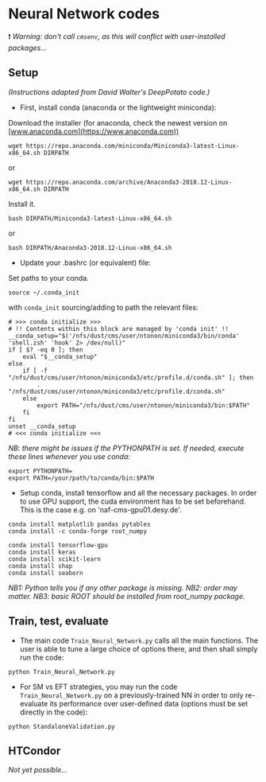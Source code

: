 # Neural Network codes

:heavy_exclamation_mark: *Warning: don't call `cmsenv`, as this will conflict with user-installed packages...*

## Setup

*(Instructions adapted from David Walter's DeepPotato code.)*

- First, install conda (anaconda or the lightweight miniconda):

Download the installer (for anaconda, check the newest version on [www.anaconda.com](https://www.anaconda.com))
```
wget https://repo.anaconda.com/miniconda/Miniconda3-latest-Linux-x86_64.sh DIRPATH
```
or
```
wget https://repo.anaconda.com/archive/Anaconda3-2018.12-Linux-x86_64.sh DIRPATH
```

Install it.
```
bash DIRPATH/Miniconda3-latest-Linux-x86_64.sh
```
or
```
bash DIRPATH/Anaconda3-2018.12-Linux-x86_64.sh
```

- Update your .bashrc (or equivalent) file:

Set paths to your conda.
```
source ~/.conda_init
```
with `conda_init` sourcing/adding to path the relevant files:
```
# >>> conda initialize >>>
# !! Contents within this block are managed by 'conda init' !!
__conda_setup="$('/nfs/dust/cms/user/ntonon/miniconda3/bin/conda' 'shell.zsh' 'hook' 2> /dev/null)"
if [ $? -eq 0 ]; then
    eval "$__conda_setup"
else
    if [ -f "/nfs/dust/cms/user/ntonon/miniconda3/etc/profile.d/conda.sh" ]; then
        . "/nfs/dust/cms/user/ntonon/miniconda3/etc/profile.d/conda.sh"
    else
        export PATH="/nfs/dust/cms/user/ntonon/miniconda3/bin:$PATH"
    fi
fi
unset __conda_setup
# <<< conda initialize <<<
```

*NB: there might be issues if the PYTHONPATH is set.
If needed, execute these lines whenever you use conda:*
```
export PYTHONPATH=
export PATH=/your/path/to/conda/bin:$PATH
```

- Setup conda, install tensorflow and all the necessary packages. In order to use GPU support, the cuda environment has to be set beforehand.
This is the case e.g. on 'naf-cms-gpu01.desy.de'.
```
conda install matplotlib pandas pytables
conda install -c conda-forge root_numpy

conda install tensorflow-gpu
conda install keras
conda install scikit-learn
conda install shap
conda install seaborn
```
*NB1: Python tells you if any other package is missing.*
*NB2: order may matter.*
*NB3: basic ROOT should be installed from root_numpy package.*

## Train, test, evaluate

- The main code `Train_Neural_Network.py` calls all the main functions. The user is able to tune a large choice of options there, and then shall simply run the code:
```
python Train_Neural_Network.py
```

- For SM vs EFT strategies, you may run the code `Train_Neural_Network.py` on a previously-trained NN in order to only re-evaluate its performance over user-defined data (options must be set directly in the code):
```
python StandaloneValidation.py
```

## HTCondor

*Not yet possible...*
